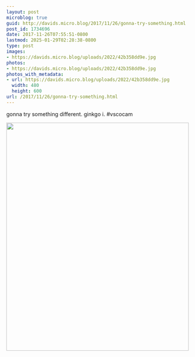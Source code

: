 ```yaml
---
layout: post
microblog: true
guid: http://davids.micro.blog/2017/11/26/gonna-try-something.html
post_id: 1734696
date: 2017-11-26T07:55:51-0800
lastmod: 2025-01-29T02:28:38-0800
type: post
images:
- https://davids.micro.blog/uploads/2022/42b358dd9e.jpg
photos:
- https://davids.micro.blog/uploads/2022/42b358dd9e.jpg
photos_with_metadata:
- url: https://davids.micro.blog/uploads/2022/42b358dd9e.jpg
  width: 480
  height: 600
url: /2017/11/26/gonna-try-something.html
---
```

gonna try something different. ginkgo i. #vscocam

<img src="/uploads/2022/42b358dd9e.jpg" width="480" height="600" alt="">
